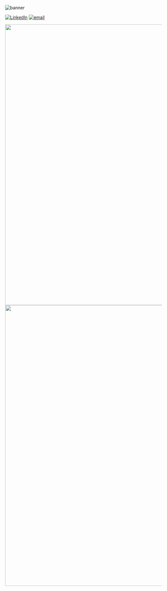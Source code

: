 ![banner](banner.gif)

<span style="display:inline" class="note">[![LinkedIn](linkedin-button.gif)](https://www.linkedin.com/in/oliverspeir/) [![email](contactme-button.gif)](mailto:oliverspeir9@gmail.com) </span>
<!-- [![LinkedIn](linkedin-button.gif)](https://www.linkedin.com/in/oliverspeir/) 
[![email](contactme-button.gif)](mailto:oliverspeir9@gmail.com) -->

<img src ="linkedin-button.gif" width="900"> <img src ="contactme-button.gif" width="900">
